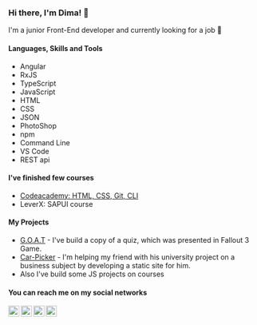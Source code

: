 ### Hi there, I'm Dima! 🧐 

I'm a junior Front-End developer and currently looking for a job 👋


#### Languages, Skills and Tools
- Angular
- RxJS
- TypeScript
- JavaScript 
- HTML 
- CSS 
- JSON
- PhotoShop 
- npm 
- Command Line
- VS Code
- REST api
#### I've finished few courses 
- [Codeacademy: HTML, CSS, Git, CLI](https://www.codecademy.com/profiles/Masakovsky)
- LeverX: SAPUI course

#### My Projects 
- [G.O.A.T](https://dimamasakovsky.github.io/G.O.A.T-Fallout-3-school-test/) - I've build a copy of a quiz, which was presented in Fallout 3 Game.  
- [Car-Picker](https://dimamasakovsky.github.io/car-picker-course-project/) - I'm helping my friend with his university project on a business subject by developing a static site for him.  
- Also I've build some JS projects on courses 


#### You can reach me on my social networks
<a href="https://t.me/spitefulgut">
  <img align="left" alt="Dima's Telegram" width="22px" src="https://cdn.jsdelivr.net/npm/simple-icons@v3/icons/telegram.svg" />
</a>
<a href="https://www.instagram.com/dima_masakovsky/">
  <img align="left" alt="Dima's Instagram" width="22px" src="https://cdn.jsdelivr.net/npm/simple-icons@v3/icons/instagram.svg" />
</a>
<a href="https://www.linkedin.com/in/dima-masakovsky/">
  <img align="left" alt="Dima's LinkdeIN" width="22px" src="https://cdn.jsdelivr.net/npm/simple-icons@v3/icons/linkedin.svg" />
</a>
<a href="https://vk.com/dima_masak">
  <img align="left" alt="Dima's VK" width="22px" src="https://cdn.jsdelivr.net/npm/simple-icons@v3/icons/vk.svg" />
</a>

